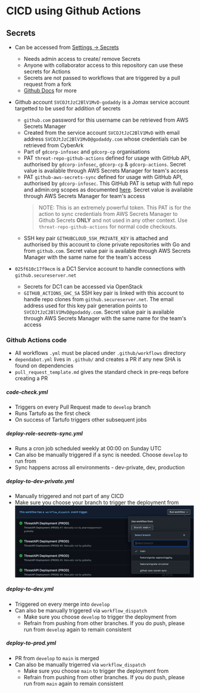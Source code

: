 # CICD using Github Actions

## Secrets
- Can be accessed from [Settings -> Secrets](https://github.com/gdcorp-infosec/threat-api/settings/secrets/actions)
    - Needs admin access to create/ remove Secrets
    - Anyone with collaborator access to this repository can use these secrets for Actions
    - Secrets are not passed to workflows that are triggered by a pull request from a fork
    - [Github Docs](https://docs.github.com/en/actions/reference/encrypted-secrets) for more

- Github account `SVCOJtJzC2BlV1MvD-godaddy` is a Jomax service account targetted to be used for addition of secrets
    - `github.com` password for this username can be retrieved from AWS Secrets Manager
    - Created from the service account `SVCOJtJzC2BlV1MvD` with email address `SVCOJtJzC2BlV1MvD@godaddy.com` whose credentials can be retrieved from CyberArk
    - Part of `gdcorp-infosec` and `gdcorp-cp` organisations
    - PAT `threat-repo-github-actions` defined for usage with GitHub API, authorised by  `gdcorp-infosec`, `gdcorp-cp` & `gdcorp-actions`. Secret value is available through AWS Secrets Manager for team's access
    - PAT `github-aws-secrets-sync` defined for usage with GitHub API, authorised by  `gdcorp-infosec`. This GitHub PAT is setup with full repo and admin:org scopes as documented [here](https://github.com/gdcorp-actions/update-cloud-service-credentials#environment). Secret value is available through AWS Secrets Manager for team's access
      >NOTE: This is an extremely powerful token. This PAT is for the action to sync credentials from AWS Secrets Manager to Github Secrets **ONLY** and not used in any other context. Use `threat-repo-github-actions` for normal code checkouts.
    - SSH key pair `GITHUBCLOUD_SSH_PRIVATE_KEY` is attached and authorised by this account to clone private repositories with Go and from `github.com`. Secret value pair is available through AWS Secrets Manager with the same name for the team's access

- `025f610c17f9ecm` is a DC1 Service account to handle connections with `github.secureserver.net`
    - Secrets for DC1 can be accessed via OpenStack
    - `GITHUB_ACTIONS_GHC_SA` SSH key pair is linked with this account to handle repo clones from `github.secureserver.net`. The email address used for this key pair generation points to `SVCOJtJzC2BlV1MvD@godaddy.com`. Secret value pair is available through AWS Secrets Manager with the same name for the team's access


### Github Actions code
- All workflows `.yml` must be placed under `.github/workflows` directory
- `dependabot.yml` lives in `.github/` and creates a PR if any new SHA is found on dependencies
- `pull_request_template.md` gives the standard check in pre-reqs before creating a PR

##### code-check.yml
- Triggers on every Pull Request made to `develop` branch
- Runs Tartufo as the first check
- On success of Tartufo triggers other subsequent jobs

##### deploy-role-secrets-sync.yml
- Runs a cron job scheduled weekly at 00:00 on Sunday UTC
- Can also be manually triggered if a sync is needed. Choose `develop` to run from
- Sync happens across all environments - dev-private, dev, production

##### deploy-to-dev-private.yml
- Manually triggered and not part of any CICD
- Make sure you choose your branch to trigger the deployment from
  ![workflow_dispatch](./diagrams/workflow_dispatch.png)

##### deploy-to-dev.yml
- Triggered on every merge into `develop`
- Can also be manually triggered via `workflow_dispatch`
  - Make sure you choose `develop` to trigger the deployment from
  - Refrain from pushing from other branches. If you do push, please run from `develop` again to remain consistent

##### deploy-to-prod.yml
- PR from `develop` to `main` is merged
- Can also be manually trigerred via `workflow_dispatch`
  - Make sure you choose `main` to trigger the deployment from
  - Refrain from pushing from other branches. If you do push, please run from `main` again to remain consistent
